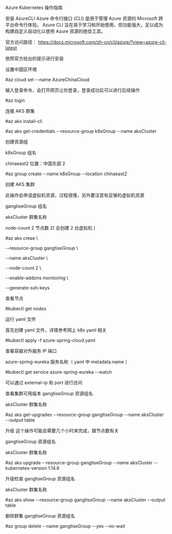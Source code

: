 



Azure Kubernetes 操作指南

安装 AzureCLI
Azure 命令行接口 (CLI) 是用于管理 Azure 资源的 Microsoft 跨平台命令行体验。 Azure CLI 旨在易于学习和开始使用，但功能强大，足以成为构建自定义自动化以使用 Azure 资源的绝佳工具。

官方访问路径： https://docs.microsoft.com/zh-cn/cli/azure/?view=azure-cli-latest

依照官方给出的提示进行安装



设置中国区环境

#az cloud set --name AzureChinaCloud

输入登录命令，会打开网页让你登录，登录成功后可以进行后续操作

#az login



连接 AKS 群集

#az aks install-cli

#az aks get-credentials --resource-group k8sGroup --name aksCluster



创建资源组

k8sGroup 组名

chinaeast2 位置：中国东部 2

#az group create --name  k8sGroup --location chinaeast2



创建 AKS 集群

此操作会申请虚拟机资源，过程很慢，另外要注意有足够的虚拟机资源

gangtiseGroup 组名

aksCluster  群集名称

node-count 2 节点数 2( 会创建 2 台虚拟机 )

#az aks creae  \

--resource-group gangtiseGroup   \

--name aksCluster  \

--node-count 2   \

--enable-addons monitoring  \

--generate-ssh-keys



查看节点

#kubectl get nodes



运行 yaml 文件

首先创建 yaml 文件，详情参考网上 k8s yaml 相关

#kubectl apply -f azure-spring-cloud.yaml



查看容器对外服务 IP 端口

azure-spring-eureka    服务名称（ yaml 中 metadata.name ）        

#kubectl get service azure-spring-eureka --watch

可以通过 external-ip 和 port 进行访问



查看集群可用版本
gangtiseGroup 资源组名

aksCluster 群集名称

#az aks get-upgrades --resource-group gangtiseGroup --name aksCluster --output table



升级
这个操作可能会需要几个小时来完成，跟节点数有关

gangtiseGroup 资源组名

aksCluster 群集名称

#az aks upgrade --resource-group gangtiseGroup --name aksCluster --kubernetes-version 1.14.6



升级检查
gangtiseGroup 资源组名

aksCluster 群集名称

#az aks show --resource-group gangtiseGroup --name aksCluster --output table

 

删除群集
gangtiseGroup 资源组名

#az group delete --name gangtiseGroup --yes --no-wait









